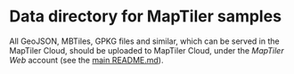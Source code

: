 # Data directory for MapTiler samples

All GeoJSON, MBTiles, GPKG files and similar, which can be served in the
MapTiler Cloud, should be uploaded to MapTiler Cloud, under the *MapTiler Web*
account (see the [main README.md](../README.md)).
